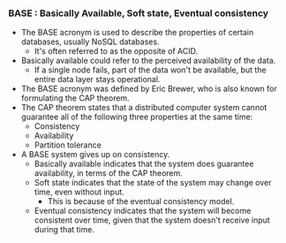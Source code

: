 ### BASE : Basically Available, Soft state, Eventual consistency


- The BASE acronym is used to describe the properties of certain databases, usually NoSQL databases. 
    - It's often referred to as the opposite of ACID.
- Basically available could refer to the perceived availability of the data. 
    - If a single node fails, part of the data won't be available, but the entire data layer stays operational.
- The BASE acronym was defined by Eric Brewer, who is also known for formulating the CAP theorem.
- The CAP theorem states that a distributed computer system cannot guarantee all of the following three properties at the same time:
    - Consistency
    - Availability
    - Partition tolerance
- A BASE system gives up on consistency.
    - Basically available indicates that the system does guarantee availability, in terms of the CAP theorem.
    - Soft state indicates that the state of the system may change over time, even without input. 
        - This is because of the eventual consistency model.
    - Eventual consistency indicates that the system will become consistent over time, given that the system doesn't receive input during that time.